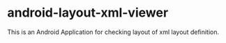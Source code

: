 android-layout-xml-viewer
=========================

This is an Android Application for  checking layout of xml layout definition.